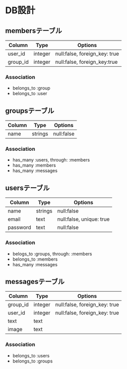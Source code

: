 # DB設計

## membersテーブル

|Column|Type|Options|
|------|----|-------|
|user_id|integer|null:false, foreign_key: true|
|group_id|integer|null:false, foreign_key:true|

### Association
- belongs_to :group
- belongs_to :user

## groupsテーブル
|Column|Type|Options|
|------|----|-------|
|name|strings|null:false|

### Association
- has_many :users, through: :members
- has_many :members
- has_many :messages

## usersテーブル

|Column|Type|Options|
|------|----|-------|
|name|strings|null:false|
|email|text|null:false, unique: true|
|password|text|null:false|

### Association
- belogs_to :groups, through: :members
- belongs_to :members
- has_many :messages

## messagesテーブル
|Column|Type|Options|
|------|----|-------|
|group_id|integer|null:false, foreign_key: true|
|user_id|integer|null:false, foreign_key: true|
|text|text|   |
|image|text|   |

### Association
- belongs_to :users
- belongs_to :groups






